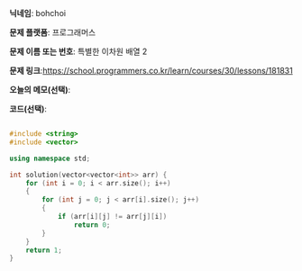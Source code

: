 **닉네임**: bohchoi

**문제 플랫폼**: 프로그래머스

**문제 이름 또는 번호**: 특별한 이차원 배열 2

**문제 링크**:https://school.programmers.co.kr/learn/courses/30/lessons/181831

**오늘의 메모(선택)**:

**코드(선택)**:

```cpp

#include <string>
#include <vector>

using namespace std;

int solution(vector<vector<int>> arr) {
    for (int i = 0; i < arr.size(); i++)
    {
        for (int j = 0; j < arr[i].size(); j++)
        {
            if (arr[i][j] != arr[j][i])
                return 0;
        }
    }
    return 1;
}

```